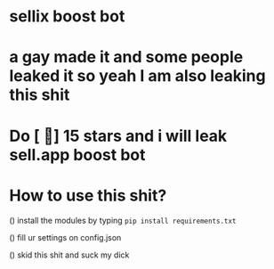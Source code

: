 # sellix boost bot

# a gay made it and some people leaked it so yeah I am also leaking this shit

# Do [ 🌟] 15 stars and i will leak sell.app boost bot

# How to use this shit?
() install the modules by typing `pip install requirements.txt`

() fill ur settings on config.json

() skid this shit and suck my dick
